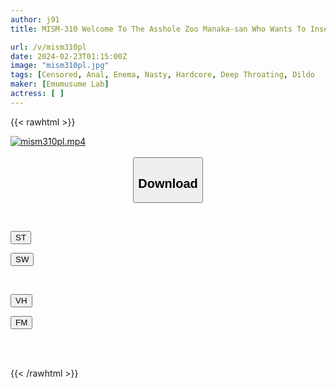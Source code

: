 ```yaml
---
author: j91
title: MISM-310 Welcome To The Asshole Zoo Manaka-san Who Wants To Insert Everything In Her Butt.

url: /v/mism310pl
date: 2024-02-23T01:15:00Z
image: "mism310pl.jpg"
tags: [Censored, Anal, Enema, Nasty, Hardcore, Deep Throating, Dildo	]
maker: [Emumusume Lab]
actress: [ ]
---
```



{{< rawhtml >}}

<div class="video" data-videoid="jpAyzqBbD7tzr4V">
    <a href="javascript:;">
        <img src="/v/mism310pl/mism310pl.jpg" width="WIDTH" height="HEIGHT" alt="mism310pl.mp4" loading="lazy">
    </a>
</div>

<script type="text/javascript" src="https://j91.asia/asset/on-demand-st.js"></script>

<br>
  <link rel="stylesheet" href="https://j91.asia/asset/bs5.css">
  
  <center>
  <button class="btn btn-primary" type="button" data-bs-toggle="collapse" data-bs-target=".multi-collapse" aria-expanded="false" aria-controls="multiCollapseExample1 multiCollapseExample2"><h2>Download</h2></button></center>
</p>
<div class="row">
  <div class="col">
    <div class="collapse multi-collapse" id="multiCollapseExample1">
      <div class="card card-body">
	      	      <br>
<div class="buttons">  
<p><a href="https://streamtape.to/v/jpAyzqBbD7tzr4V" target="_blank"><button class="btn-hover color-3"><i class="fa fa-download"></i> ST</button></a></p>
<p><a href="https://cdnwish.com/kopmxz6fnnbh" target="_blank"><button class="btn-hover color-2"><i class="fa fa-download"></i> SW</button></a></p></div>
    </div>
  </div>
</div>
  <div class="col">
    <div class="collapse multi-collapse" id="multiCollapseExample2">
      <div class="card card-body">
	      <br>
<div class="buttons">
<p><a href="javascript:;"><button class="btn-hover color-9"><i class="fa fa-download"></i> VH</button></a></p>
<p><a href="javascript:;"><button class="btn-hover color-8"><i class="fa fa-download"></i> FM</button></a></p></div>
<br><br>
      </div>
    </div>
  </div>
</div>

{{< /rawhtml >}}
